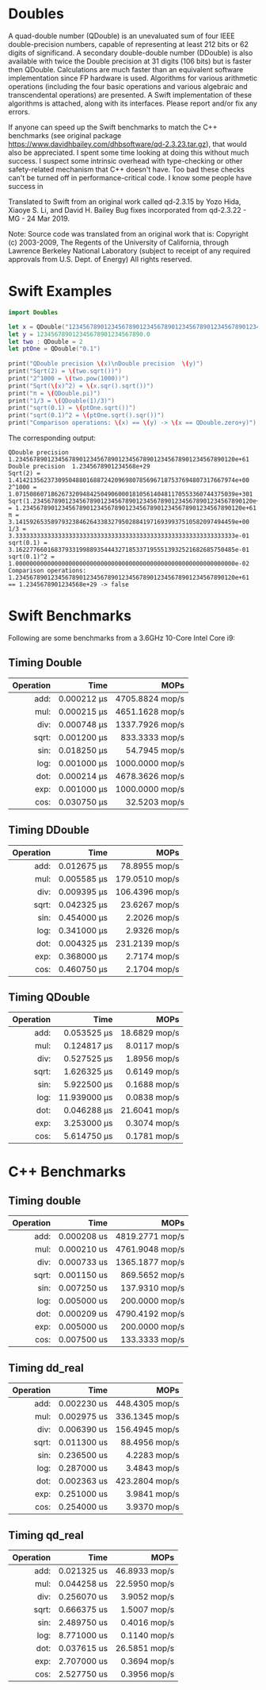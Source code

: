 # Doubles

A quad-double number (QDouble) is an unevaluated sum of four IEEE double-precision numbers, capable of representing at least 212 bits or 62 digits of significand.
A secondary double-double number (DDouble) is also available with twice the Double precision at 31 digits (106 bits) but is faster then QDouble.
Calculations are much faster than an equivalent software implementation since FP hardware is used.
Algorithms for various arithmetic operations (including the four basic operations and various algebraic and transcendental operations) are presented. 
A Swift implementation of these algorithms is attached, along with its interfaces.  Please report and/or fix any errors.  

If anyone can speed up the Swift benchmarks to match the C++ benchmarks (see original package https://www.davidhbailey.com/dhbsoftware/qd-2.3.23.tar.gz), that would also be appreciated.
I spent some time looking at doing this without much success.  I suspect some intrinsic overhead with type-checking or other safety-related mechanism that C++ doesn't have.
Too bad these checks can't be turned off in performance-critical code.  I know some people have success in 

Translated to Swift from an original work called qd-2.3.15 by Yozo Hida, Xiaoye S. Li, and David H. Bailey
Bug fixes incorporated from qd-2.3.22 - MG - 24 Mar 2019.

Note: Source code was translated from an original work that is:
Copyright (c) 2003-2009, The Regents of the University of California,
through Lawrence Berkeley National Laboratory (subject to receipt of
any required approvals from U.S. Dept. of Energy) All rights reserved. 

# Swift Examples

```swift
import Doubles

let x = QDouble("12345678901234567890123456789012345678901234567890123456789012")
let y = 123456789012345678901234567890.0
let two : QDouble = 2
let ptOne = QDouble("0.1")
     
print("QDouble precision \(x)\nDouble precision  \(y)")
print("Sqrt(2) = \(two.sqrt())")
print("2^1000 = \(two.pow(1000))")
print("Sqrt(\(x)^2) = \(x.sqr().sqrt())")
print("π = \(QDouble.pi)")
print("1/3 = \(QDouble(1)/3)")
print("sqrt(0.1) = \(ptOne.sqrt())")
print("sqrt(0.1)^2 = \(ptOne.sqrt().sqr())")
print("Comparison operations: \(x) == \(y) -> \(x == QDouble.zero+y)")
```

The corresponding output:

```
QDouble precision 1.23456789012345678901234567890123456789012345678901234567890120e+61
Double precision  1.2345678901234568e+29
Sqrt(2) = 1.41421356237309504880168872420969807856967187537694807317667974e+00
2^1000 = 1.07150860718626732094842504906000181056140481170553360744375039e+301
Sqrt(1.23456789012345678901234567890123456789012345678901234567890120e+61^2) = 1.23456789012345678901234567890123456789012345678901234567890120e+61
π = 3.14159265358979323846264338327950288419716939937510582097494459e+00
1/3 = 3.33333333333333333333333333333333333333333333333333333333333333e-01
sqrt(0.1) = 3.16227766016837933199889354443271853371955513932521682685750485e-01
sqrt(0.1)^2 = 1.00000000000000000000000000000000000000000000000000000000000000e-02
Comparison operations: 1.23456789012345678901234567890123456789012345678901234567890120e+61 == 1.2345678901234568e+29 -> false
```

# Swift Benchmarks

Following are some benchmarks from a 3.6GHz 10-Core Intel Core i9:

## Timing Double

Operation | Time         |  MOPs
---------:|-------------:|--------------:
   add:   | 0.000212 μs  | 4705.8824 mop/s 
   mul:   | 0.000215 μs  | 4651.1628 mop/s 
   div:   | 0.000748 μs  | 1337.7926 mop/s 
  sqrt:   | 0.001200 μs  |  833.3333 mop/s 
   sin:   | 0.018250 μs  |   54.7945 mop/s 
   log:   | 0.001000 μs  | 1000.0000 mop/s 
   dot:   | 0.000214 μs  | 4678.3626 mop/s 
   exp:   | 0.001000 μs  | 1000.0000 mop/s 
   cos:   | 0.030750 μs  |   32.5203 mop/s


## Timing DDouble

Operation | Time         |  MOPs
---------:|-------------:|--------------:
   add:   | 0.012675 μs  |  78.8955 mop/s 
   mul:   | 0.005585 μs  | 179.0510 mop/s 
   div:   | 0.009395 μs  | 106.4396 mop/s 
  sqrt:   | 0.042325 μs  |  23.6267 mop/s 
   sin:   | 0.454000 μs  |   2.2026 mop/s 
   log:   | 0.341000 μs  |   2.9326 mop/s 
   dot:   | 0.004325 μs  | 231.2139 mop/s 
   exp:   | 0.368000 μs  |   2.7174 mop/s 
   cos:   | 0.460750 μs  |   2.1704 mop/s

## Timing QDouble

Operation | Time         |  MOPs
---------:|-------------:|--------------:
   add:   | 0.053525 μs  |  18.6829 mop/s 
   mul:   | 0.124817 μs  |   8.0117 mop/s 
   div:   | 0.527525 μs  |   1.8956 mop/s 
  sqrt:   | 1.626325 μs  |   0.6149 mop/s 
   sin:   | 5.922500 μs  |   0.1688 mop/s 
   log:   |11.939000 μs  |   0.0838 mop/s 
   dot:   | 0.046288 μs  |  21.6041 mop/s 
   exp:   | 3.253000 μs  |   0.3074 mop/s 
   cos:   | 5.614750 μs  |   0.1781 mop/s

# C++ Benchmarks

## Timing double

Operation | Time         |  MOPs
---------:|-------------:|--------------:
   add:   | 0.000208 us | 4819.2771 mop/s
   mul:   | 0.000210 us | 4761.9048 mop/s
   div:   | 0.000733 us | 1365.1877 mop/s
  sqrt:   | 0.001150 us |  869.5652 mop/s
   sin:   | 0.007250 us |  137.9310 mop/s
   log:   | 0.005000 us |  200.0000 mop/s
   dot:   | 0.000209 us | 4790.4192 mop/s
   exp:   | 0.005000 us |  200.0000 mop/s
   cos:   | 0.007500 us |  133.3333 mop/s

## Timing dd_real

Operation | Time         |  MOPs
---------:|-------------:|--------------:
   add:   | 0.002230 us  | 448.4305 mop/s
   mul:   | 0.002975 us  | 336.1345 mop/s
   div:   | 0.006390 us  | 156.4945 mop/s
  sqrt:   | 0.011300 us  |  88.4956 mop/s
   sin:   | 0.236500 us  |   4.2283 mop/s
   log:   | 0.287000 us  |   3.4843 mop/s
   dot:   | 0.002363 us  | 423.2804 mop/s
   exp:   | 0.251000 us  |   3.9841 mop/s
   cos:   | 0.254000 us  |   3.9370 mop/s

## Timing qd_real

Operation | Time         |  MOPs
---------:|-------------:|--------------:
   add:   | 0.021325 us  | 46.8933 mop/s
   mul:   | 0.044258 us  | 22.5950 mop/s
   div:   | 0.256070 us  |  3.9052 mop/s
  sqrt:   | 0.666375 us  |  1.5007 mop/s
   sin:   | 2.489750 us  |  0.4016 mop/s
   log:   | 8.771000 us  |  0.1140 mop/s
   dot:   | 0.037615 us  | 26.5851 mop/s
   exp:   | 2.707000 us  |  0.3694 mop/s
   cos:   | 2.527750 us  |  0.3956 mop/s
